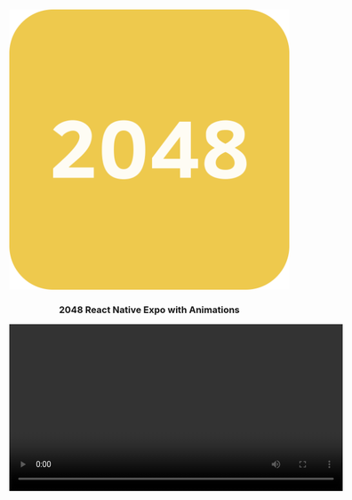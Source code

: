 <!-- PROJECT LOGO -->

<br />
<p align="center">
  <img src="./doc/2048_logo.png" alt="Logo">
  <h3 align="center">2048 React Native Expo with Animations</h3>
  
</p>

<video src='./doc/slide_game_2048.mov' width="600">

<!-- TABLE OF CONTENTS -->

## Table of Contents

- [Table of Contents](#table-of-contents)
- [About](#about)
  - [Developed With](#developed-with)
- [Getting Started](#getting-started)
  - [Requirements](#requirements)
  - [Project Structure](#project-structure)
- [License](#license)
- [Contact](#contact)

<!-- ABOUT THE PROJECT -->

## About

The basic idea of this project was to mimic the 2048 by Gabriele using React Native views and animations.
So the same animations that were implemented using CSS were created using pure React Native animations on the tile

### Developed With

- [React Native](http://facebook.github.io/react-native/) - React Native is a framework that lets you create truly native apps and doesn't compromise your users' experiences;
- [Expo](https://expo.dev)
- [React Native Async Storage](https://react-native-async-storage.github.io/async-storage/) - React Native AsyncStorage is a simple, unencrypted, asynchronous, persistent, storage system which stores the data globally in the app;
- [Typescript](https://www.typescriptlang.org/) - TypeScript is a strongly typed programming language that builds on JavaScript, giving you better tooling at any scale;

<!-- GETTING STARTED -->

## Getting Started

### Requirements

Configure you machine following the steps of the official React Native documentation

[React Native Environment (Android/iOS)](https://reactnative.dev/docs/environment-setup)
[Expo](https://expo.dev)


## License

Distributed over the MIT License.

<!-- CONTACT -->

## Contato

Gabriel Parelli Francischini - [Github](https://github.com/gfrancischini) - **https://www.linkedin.com/in/gfrancischini/**
